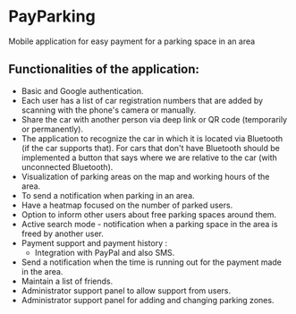 # PayParking
 Mobile application for easy payment for a parking space in an area

## Functionalities of the application:

* Basic and Google authentication.
* Each user has a list of car registration numbers that are added by scanning with the phone's camera or manually.
* Share the car with another person via deep link or QR code (temporarily or permanently).
* The application to recognize the car in which it is located via Bluetooth (if the car supports that). For cars that don't have Bluetooth should be implemented a button that says where we are relative to the car (with unconnected Bluetooth).
* Visualization of parking areas on the map and working hours of the area.
* To send a notification when parking in an area.
* Have a heatmap focused on the number of parked users.
* Option to inform other users about free parking spaces around them.
* Active search mode - notification when a parking space in the area is freed by another user.
* Payment support and payment history :
  - Integration with PayPal and also SMS.
* Send a notification when the time is running out for the payment made in the area.
* Maintain a list of friends.
* Administrator support panel to allow support from users.
* Administrator support panel for adding and changing parking zones.
